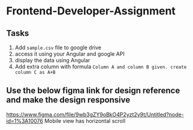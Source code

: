 # Frontend-Developer-Assignment

## Tasks 
1. Add ```sample.csv``` file to google drive 
2. access it using your Angular and google API
3. display the data using Angular
4. Add extra column with formula 
    ```Column A and column B given. create column C as A+B```

## Use the below figma link for design **reference** and make the design responsive
https://www.figma.com/file/9wb3gZY9oBkO4P2yzt2y9t/Untitled?node-id=1%3A10076
Mobile view has horizontal scroll
